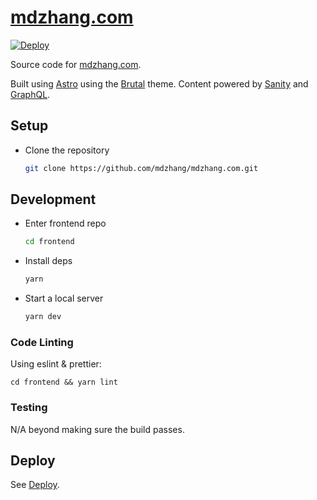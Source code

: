 # [mdzhang.com](http://mdzhang.com)

[![Deploy](https://github.com/mdzhang/mdzhang.com/actions/workflows/frontend.yml/badge.svg)](https://github.com/mdzhang/mdzhang.com/actions/workflows/frontend.yml)

Source code for [mdzhang.com](http://mdzhang.com).

Built using [Astro](https://astro.build/) using the [Brutal](https://github.com/eliancodes/brutal) theme. Content powered by [Sanity](https://www.sanity.io/) and [GraphQL](https://graphql.org/).

## Setup

- Clone the repository
  ```sh
  git clone https://github.com/mdzhang/mdzhang.com.git
  ```

## Development

- Enter frontend repo
  ```sh
  cd frontend
  ```
- Install deps
  ```sh
  yarn
  ```
- Start a local server
  ```sh
  yarn dev
  ```

### Code Linting

Using eslint & prettier:

`cd frontend && yarn lint`

### Testing

N/A beyond making sure the build passes.

## Deploy

See [Deploy](DEPLOY.md).
